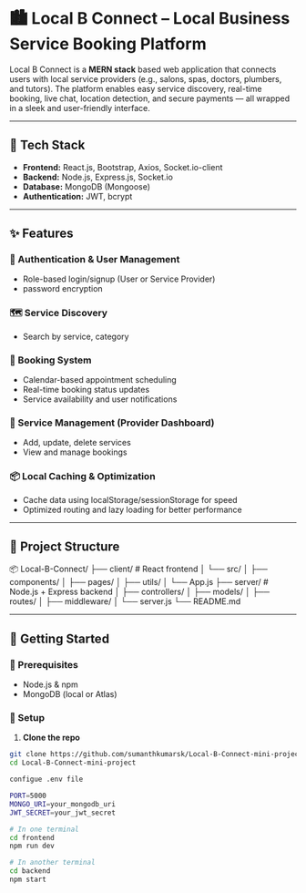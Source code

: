 # 🏙️ Local B Connect – Local Business Service Booking Platform

Local B Connect is a **MERN stack** based web application that connects users with local service providers (e.g., salons, spas, doctors, plumbers, and tutors). The platform enables easy service discovery, real-time booking, live chat, location detection, and secure payments — all wrapped in a sleek and user-friendly interface.

---

## 🔧 Tech Stack

- **Frontend:** React.js, Bootstrap, Axios, Socket.io-client  
- **Backend:** Node.js, Express.js, Socket.io  
- **Database:** MongoDB (Mongoose)  
- **Authentication:** JWT, bcrypt  

---

## ✨ Features

### 👥 Authentication & User Management
- Role-based login/signup (User or Service Provider)
- password encryption

### 🗺️ Service Discovery
- Search by service, category

### 📅 Booking System
- Calendar-based appointment scheduling
- Real-time booking status updates
- Service availability and user notifications


### 🧰 Service Management (Provider Dashboard)
- Add, update, delete services
- View and manage bookings

### 📦 Local Caching & Optimization
- Cache data using localStorage/sessionStorage for speed
- Optimized routing and lazy loading for better performance

---

## 📁 Project Structure
📦 Local-B-Connect/
├── client/ # React frontend
│ └── src/
│ ├── components/
│ ├── pages/
│ ├── utils/
│ └── App.js
├── server/ # Node.js + Express backend
│ ├── controllers/
│ ├── models/
│ ├── routes/
│ ├── middleware/
│ └── server.js
└── README.md


---

## 🚀 Getting Started

### 🔌 Prerequisites
- Node.js & npm
- MongoDB (local or Atlas)


### 🔄 Setup

1. **Clone the repo**
```bash
git clone https://github.com/sumanthkumarsk/Local-B-Connect-mini-project.git
cd Local-B-Connect-mini-project

configue .env file

PORT=5000
MONGO_URI=your_mongodb_uri
JWT_SECRET=your_jwt_secret

# In one terminal
cd frontend
npm run dev

# In another terminal
cd backend
npm start
